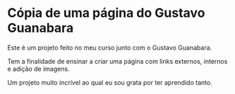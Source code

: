 # Cópia de uma página do Gustavo Guanabara

Este é um projeto feito no meu curso junto com o Gustavo Guanabara.

Tem a finalidade de ensinar a criar uma página com links externos, internos e adição de imagens.

Um projeto muito incrível ao qual eu sou grata por ter aprendido tanto.
